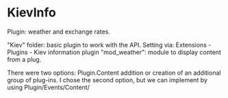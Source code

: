 # KievInfo
Plugin: weather and exchange rates.

"Kiev" folder: basic plugin to work with the API. Setting via: Extensions - Plugins - Kiev information plugin
"mod_weather": module to display content from a plug.

There were two options: Plugin.Content addition or creation of an additional group of plug-ins. I chose the second option, but we can implement by using Plugin/Events/Content/
